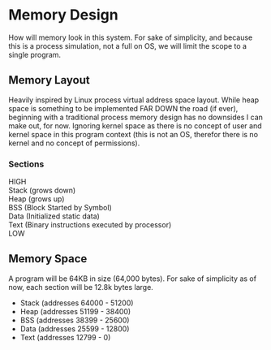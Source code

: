 # Memory Design
How will memory look in this system. For sake of simplicity, and because this is a process simulation, not a full on OS, we will limit the scope to a single program.

## Memory Layout
Heavily inspired by Linux process virtual address space layout. While heap space is something to be implemented FAR DOWN the road (if ever), beginning with a traditional process memory design has no downsides I can make out, for now. Ignoring kernel space as there is no concept of user and kernel space in this program context (this is not an OS, therefor there is no kernel and no concept of permissions).

### Sections
HIGH
<br>
Stack (grows down)
<br>
Heap (grows up)
<br>
BSS (Block Started by Symbol)
<br>
Data (Initialized static data)
<br>
Text (Binary instructions executed by processor)
<br>
LOW

## Memory Space
A program will be 64KB in size (64,000 bytes). For sake of simplicity as of now, each section will be 12.8k bytes large.
* Stack (addresses 64000 - 51200)
* Heap (addresses 51199 - 38400)
* BSS (addresses 38399 - 25600)
* Data (addresses 25599 - 12800)
* Text (addresses 12799 - 0)